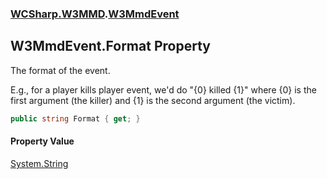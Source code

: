 ### [WCSharp.W3MMD](WCSharp.W3MMD.md 'WCSharp.W3MMD').[W3MmdEvent](WCSharp.W3MMD.W3MmdEvent.md 'WCSharp.W3MMD.W3MmdEvent')

## W3MmdEvent.Format Property

The format of the event.  
  
E.g., for a player kills player event, we'd do "{0} killed {1}" where {0} is the first argument (the killer) and {1} is the second argument (the victim).

```csharp
public string Format { get; }
```

#### Property Value
[System.String](https://docs.microsoft.com/en-us/dotnet/api/System.String 'System.String')